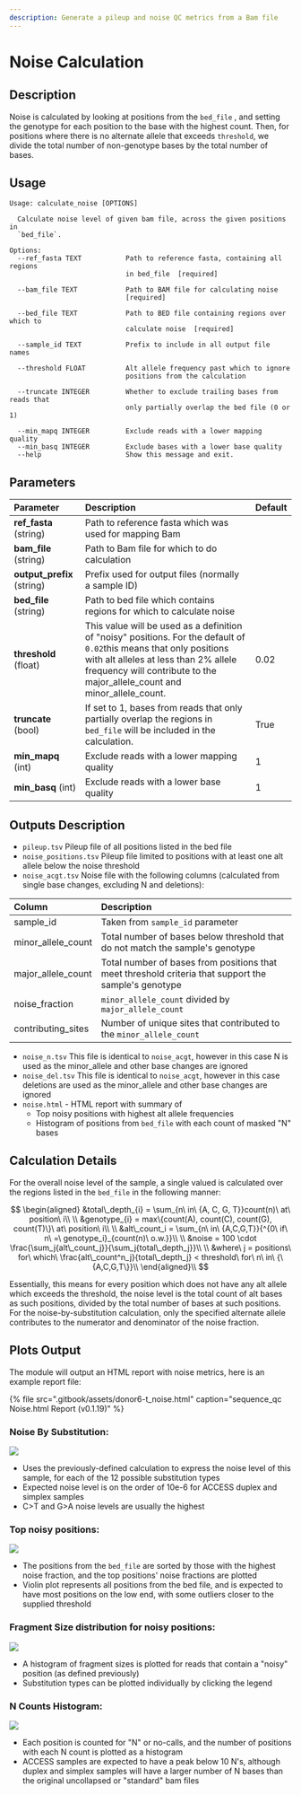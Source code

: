 ```yaml
---
description: Generate a pileup and noise QC metrics from a Bam file
---
```


# Noise Calculation

## Description

Noise is calculated by looking at positions from the `bed_file` , and setting the genotype for each position to the base with the highest count. Then, for positions where there is no alternate allele that exceeds `threshold`, we divide the total number of non-genotype bases by the total number of bases.

## Usage

```text
Usage: calculate_noise [OPTIONS]

  Calculate noise level of given bam file, across the given positions in
  `bed_file`.

Options:
  --ref_fasta TEXT           Path to reference fasta, containing all regions
                             in bed_file  [required]

  --bam_file TEXT            Path to BAM file for calculating noise
                             [required]

  --bed_file TEXT            Path to BED file containing regions over which to
                             calculate noise  [required]
                             
  --sample_id TEXT           Prefix to include in all output file names 

  --threshold FLOAT          Alt allele frequency past which to ignore
                             positions from the calculation

  --truncate INTEGER         Whether to exclude trailing bases from reads that
                             only partially overlap the bed file (0 or 1)

  --min_mapq INTEGER         Exclude reads with a lower mapping quality
  --min_basq INTEGER         Exclude bases with a lower base quality
  --help                     Show this message and exit.
```

## Parameters

| Parameter | Description | Default |
| :--- | :--- | :--- |
| **ref\_fasta** \(string\) | Path to reference fasta which was used for mapping Bam |  |
| **bam\_file** \(string\) | Path to Bam file for which to do calculation |  |
| **output\_prefix** \(string\) | Prefix used for output files \(normally a sample ID\) |  |
| **bed\_file** \(string\) | Path to bed file which contains regions for which to calculate noise |  |
| **threshold** \(float\) | This value will be used as a definition of "noisy" positions. For the default of `0.02`this means that only positions with alt alleles at less than 2% allele frequency will contribute to the major\_allele\_count and minor\_allele\_count. | 0.02 |
| **truncate** \(bool\) | If set to 1, bases from reads that only partially overlap the regions in `bed_file` will be included in the calculation. | True |
| **min\_mapq** \(int\) | Exclude reads with a lower mapping quality | 1 |
| **min\_basq** \(int\) | Exclude reads with a lower base quality | 1 |

## Outputs Description

* `pileup.tsv` Pileup file of all positions listed in the bed file
* `noise_positions.tsv` Pileup file limited to positions with at least one alt allele below the noise threshold
* `noise_acgt.tsv` Noise file with the following columns \(calculated from single base changes, excluding N and deletions\):

| Column | Description |
| :--- | :--- |
| sample\_id | Taken from `sample_id` parameter |
| minor\_allele\_count | Total number of bases below threshold that do not match the sample's genotype |
| major\_allele\_count | Total number of bases from positions that meet threshold criteria that support the sample's genotype |
| noise\_fraction | `minor_allele_count` divided by `major_allele_count` |
| contributing\_sites | Number of unique sites that contributed to the `minor_allele_count` |

* `noise_n.tsv` This file is identical to `noise_acgt`, however in this case N is used as the minor\_allele and other base changes are ignored
* `noise_del.tsv` This file is identical to `noise_acgt`, however in this case deletions are used as the minor\_allele and other base changes are ignored
* `noise.html` - HTML report with summary of
  * Top noisy positions with highest alt allele frequencies
  * Histogram of positions from `bed_file` with each count of masked "N" bases

## Calculation Details

For the overall noise level of the sample, a single valued is calculated over the regions listed in the `bed_file` in the following manner:

$$
\begin{aligned}
&total\_depth_{i} = \sum_{n\ in\ {A, C, G, T}}count(n)\ at\ position\ i\\
\\
&genotype_{i} = max\{count(A), count(C), count(G), count(T)\}\ at\ position\ i\\
\\
&alt\_count_i = \sum_{n\ in\ {A,C,G,T}}{^{0\ if\ n\ =\ genotype_i}_{count(n)\ o.w.}}\\
\\
&noise = 100 \cdot \frac{\sum_j{alt\_count_j}}{\sum_j{total\_depth_j}}\\
\\
&where\ j = positions\ for\ which\ \frac{alt\_count^n_j}{total\_depth_j} < threshold\ for\ n\ in\ {\{A,C,G,T\}}\\
\end{aligned}\\
$$

Essentially, this means for every position which does not have any alt allele which exceeds the threshold, the noise level is the total count of alt bases as such positions, divided by the total number of bases at such positions. For the noise-by-substitution calculation, only the specified alternate allele contributes to the numerator and denominator of the noise fraction. 

## Plots Output

The module will output an HTML report with noise metrics, here is an example report file:

{% file src=".gitbook/assets/donor6-t\_noise.html" caption="sequence\_qc Noise.html Report \(v0.1.19\)" %}

### Noise By Substitution:

![](.gitbook/assets/screen-shot-2020-09-25-at-2.59.33-pm.png)

* Uses the previously-defined calculation to express the noise level of this sample, for each of the 12 possible substitution types
* Expected noise level is on the order of 10e-6 for ACCESS duplex and simplex samples
* C&gt;T and G&gt;A noise levels are usually the highest

### Top noisy positions:

![](.gitbook/assets/screen-shot-2020-09-25-at-2.59.43-pm.png)

* The positions from the `bed_file` are sorted by those with the highest noise fraction, and the top positions' noise fractions are plotted 
* Violin plot represents all positions from the bed file, and is expected to have most positions on the low end, with some outliers closer to the supplied threshold

### Fragment Size distribution for noisy positions:

![](.gitbook/assets/screen-shot-2021-05-13-at-12.17.11-pm.png)

* A histogram of fragment sizes is plotted for reads that contain a "noisy" position \(as defined previously\)
* Substitution types can be plotted individually by clicking the legend

### N Counts Histogram:

![](.gitbook/assets/screen-shot-2020-09-25-at-2.59.54-pm%20%281%29.png)

* Each position is counted for "N" or no-calls, and the number of positions with each N count is plotted as a histogram
* ACCESS samples are expected to have a peak below 10 N's, although duplex and simplex samples will have a larger number of N bases than the original uncollapsed or "standard" bam files

